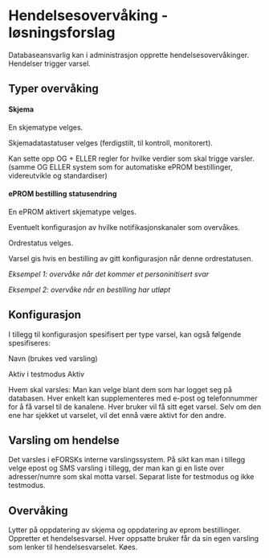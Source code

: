 # Hendelsesovervåking - løsningsforslag

Databaseansvarlig kan i administrasjon opprette hendelsesovervåkinger. Hendelser trigger varsel.

## Typer overvåking

#### Skjema

En skjematype velges.

Skjemadatastatuser velges (ferdigstilt, til kontroll, monitorert).

Kan sette opp OG + ELLER regler for hvilke verdier som skal trigge varsler.
(samme OG ELLER system som for automatiske ePROM bestillinger, videreutvikle og standardiser)

#### ePROM bestilling statusendring

En ePROM aktivert skjematype velges.

Eventuelt konfigurasjon av hvilke notifikasjonskanaler som overvåkes.

Ordrestatus velges.

Varsel gis hvis en bestilling av gitt konfigurasjon når denne ordrestatusen.

*Eksempel 1: overvåke når det kommer et personinitisert svar*

*Eksempel 2: overvåke når en bestilling har utløpt*

## Konfigurasjon

I tillegg til konfigurasjon spesifisert per type varsel, kan også følgende spesifiseres:

Navn (brukes ved varsling)

Aktiv i testmodus
Aktiv

Hvem skal varsles: Man kan velge blant dem som har logget seg på databasen. Hver enkelt kan supplementeres med e-post og telefonnummer for å få varsel til de kanalene. Hver bruker vil få sitt eget varsel. Selv om den ene har sjekket ut varselet, vil det ennå være aktivt for den andre.

## Varsling om hendelse

Det varsles i eFORSKs interne varslingssystem. 
På sikt kan man i tillegg velge epost og SMS varsling i tillegg, der man kan gi en liste over adresser/numre som skal motta varsel. Separat liste for testmodus og ikke testmodus.


## Overvåking

Lytter på oppdatering av skjema og oppdatering av eprom bestillinger. 
Oppretter et hendelsesvarsel. Hver oppsatte bruker får da sin egen varsling som lenker til hendelsesvarselet.
Køes.
